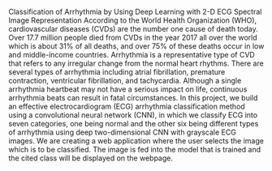 
Classification of Arrhythmia by Using Deep Learning with 2-D ECG Spectral Image Representation
According to the World Health Organization (WHO), cardiovascular diseases (CVDs) are the number one cause of death today. 
Over 17.7 million people died from CVDs in the year 2017 all over the world which is about 31% of all deaths, and over 75% of these deaths occur in low and 
middle-income countries. Arrhythmia is a representative type of CVD that refers to any irregular change from the normal heart rhythms. There are several 
types of arrhythmia including atrial fibrillation, premature contraction, ventricular fibrillation, and tachycardia. Although a single arrhythmia heartbeat
may not have a serious impact on life, continuous arrhythmia beats can result in fatal circumstances. In this project, we build an effective electrocardiogram 
(ECG) arrhythmia classification method using a convolutional neural network (CNN), in which we classify ECG into seven categories, one being normal and the other 
six being different types of arrhythmia using deep two-dimensional CNN with grayscale ECG images. We are creating a web application where the user selects the 
image which is to be classified. The image is fed into the model that is trained and the cited class will be displayed on the webpage.
